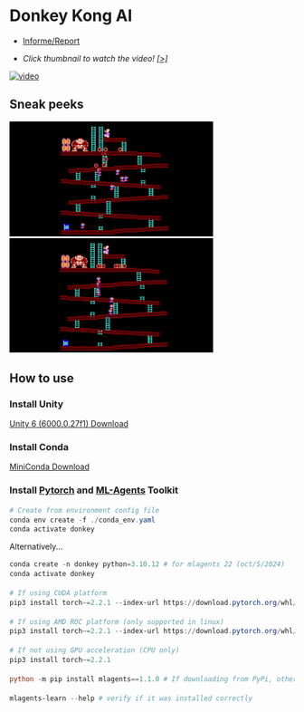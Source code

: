 # Donkey Kong AI

* [Informe/Report](https://github.com/maxogod/AI-Donkey-Kong/blob/main/informe.pdf)

* *Click thumbnail to watch the video! [[>]](https://www.youtube.com/watch?v=5XQuDkWKL-M)*

[<img width="360" alt="video" src="https://github.com/user-attachments/assets/0b9c67ed-763a-4b4c-ae43-a1f917045036" />](https://www.youtube.com/watch?v=5XQuDkWKL-M)

## Sneak peeks

<img width="360" src="./imgs/1.gif" alt="easy ladder" />

<img width="360" src="./imgs/2.gif" alt="hard ladder" />

## How to use

### Install Unity

[Unity 6 (6000.0.27f1) Download](https://unity.com/releases/editor/whats-new/6000.0.27#installs)

### Install Conda

[MiniConda Download](https://www.anaconda.com/download/)

### Install [Pytorch](https://pytorch.org/) and [ML-Agents](https://github.com/Unity-Technologies/ml-agents) Toolkit

```powershell
# Create from environment config file
conda env create -f ./conda_env.yaml
conda activate donkey
```

Alternatively...

```powershell
conda create -n donkey python=3.10.12 # for mlagents 22 (oct/5/2024)
conda activate donkey

# If using CUDA platform
pip3 install torch~=2.2.1 --index-url https://download.pytorch.org/whl/cu121

# If using AMD ROC platform (only supported in linux)
pip3 install torch~=2.2.1 --index-url https://download.pytorch.org/whl/rocm6.2

# If not using GPU acceleration (CPU only)
pip3 install torch~=2.2.1

python -m pip install mlagents==1.1.0 # If downloading from PyPi, otherwise download it from the ML-Agents gh repo

mlagents-learn --help # verify if it was installed correctly
```
